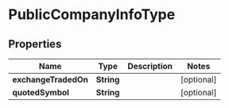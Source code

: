 

# PublicCompanyInfoType


## Properties

| Name | Type | Description | Notes |
|------------ | ------------- | ------------- | -------------|
|**exchangeTradedOn** | **String** |  |  [optional] |
|**quotedSymbol** | **String** |  |  [optional] |



